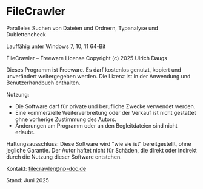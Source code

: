 # FileCrawler
Paralleles Suchen von Dateien und Ordnern, Typanalyse und Dublettencheck

Lauffähig unter Windows 7, 10, 11 64-Bit

FileCrawler – Freeware License
Copyright (c) 2025 Ulrich Daugs

Dieses Programm ist Freeware. Es darf kostenlos genutzt, kopiert und unverändert 
weitergegeben werden. Die Lizenz ist in der Anwendung und Benutzerhandbuch enthalten.

Nutzung:
- Die Software darf für private und berufliche Zwecke verwendet werden.
- Eine kommerzielle Weiterverbreitung oder der Verkauf ist nicht gestattet ohne vorherige Zustimmung des Autors.
- Änderungen am Programm oder an den Begleitdateien sind nicht erlaubt.

Haftungsausschluss:
Diese Software wird "wie sie ist" bereitgestellt, ohne jegliche Garantie. Der Autor haftet 
nicht für Schäden, die direkt oder indirekt durch die Nutzung dieser Software entstehen.

Kontakt:
filecrawler@np-doc.de

Stand: Juni 2025
